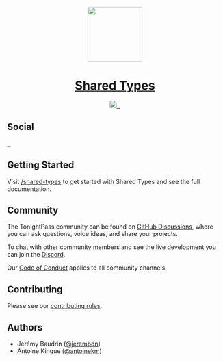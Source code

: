 <p align="center">
  <a href="https://tonightpass.com">
      <picture>
        <source media="(prefers-color-scheme: dark)" srcset="https://tonightpass.com/static/images/logo/tonightpass.svg">
        <img src="https://tonightpass.com/static/images/logo/tonightpass.svg" width="128">
      </picture>
    <h1 align="center">
      Shared Types
    </h1>
  </a>
</p>

<p align="center">
  <a aria-label="onRuntime Studio" href="https://onruntime.com" target="_blank">
    <img src="https://img.shields.io/badge/MADE%20BY%20ONRUNTIME-fff.svg?style=for-the-badge&labelColor=000">
  </a>
  <a aria-label="NPM version" href="https://www.npmjs.com/package/@tonightpass/shared-types" target="_blank">
    <img alt="" src="https://img.shields.io/npm/v/@tonightpass/shared-types.svg?style=for-the-badge&labelColor=000000">
  </a>
  <a aria-label="License" href="https://github.com/tonightpass/shared-types/blob/master/LICENSE" target="_blank">
    <img alt="" src="https://img.shields.io/npm/l/next.svg?style=for-the-badge&labelColor=000000">
  </a>
</p>

<p>
  <h2>
    Social
  </h2>

  <a aria-label="Discord" href="https://www.discord.gg/VvvAkPqQ98" target="_blank">
    <img alt="" src="https://img.shields.io/discord/829290979092856833?label=Discord&style=for-the-badge&labelColor=000000&logo=discord&logoColor=white&logoWidth=20">
  </a>
  <a aria-label="LinkedIn" href="https://www.linkedin.com/company/tonightpass" target="_blank">
    <img alt="" src="https://img.shields.io/badge/LinkedIn-0e76a8.svg?style=for-the-badge&labelColor=000000&logo=linkedin&logoColor=white&logoWidth=20">
  </a>
  <a aria-label="Instagram" href="https://www.instagram.com/tonightpass" target="_blank">
    <img alt="" src="https://img.shields.io/badge/Instagram-C13584.svg?style=for-the-badge&labelColor=000000&logo=instagram&logoColor=white&logoWidth=20">
  </a>
</p>

## Getting Started

Visit <a aria-label="tonightpass shared-types" href="https://tonightpass.com/shared-types" target="_blank">/shared-types</a> to get started with Shared Types and see the full documentation.

## Community

The TonightPass community can be found on [GitHub Discussions](https://github.com/tonightpass/discussions), where you can ask questions, voice ideas, and share your projects.

To chat with other community members and see the live development you can join the [Discord](https://discord.gg/VvvAkPqQ98).

Our [Code of Conduct](https://docs.onruntime.com/contributing/code-of-conduct) applies to all community channels.

## Contributing

Please see our [contributing rules](https://docs.onruntime.com/contributing/introduction).

## Authors

- Jérémy Baudrin ([@jerembdn](https://github.com/jerembdn))
- Antoine Kingue ([@antoinekm](https://github.com/antoinekm))